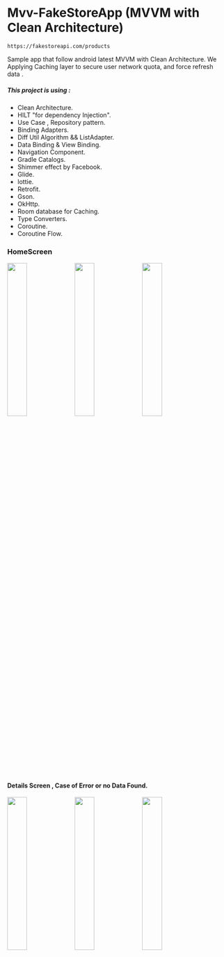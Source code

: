 # Mvv-FakeStoreApp (MVVM with Clean Architecture)
```
https://fakestoreapi.com/products
```

Sample app that follow android latest MVVM with Clean Architecture.
We Applying Caching layer to secure user network quota, and force refresh data .

##### This project is using :
- Clean Architecture.
- HILT "for dependency Injection".
- Use Case , Repository pattern.
- Binding Adapters.
- Diff Util Algorithm && ListAdapter.
- Data Binding & View Binding.
- Navigation Component.
- Gradle Catalogs.
- Shimmer effect by Facebook.
- Glide.
- lottie.
- Retrofit.
- Gson.
- OkHttp.
- Room database for Caching.
- Type Converters.
- Coroutine.
- Coroutine Flow.


### HomeScreen
<div>
  <img src="https://github.com/Abdelrhman22/Mvv-FakeStoreApp/assets/12870894/31fd70d3-88df-4a07-bf42-86329a3eea3e.jpg" width="30%">
  <img src="https://github.com/Abdelrhman22/Mvv-FakeStoreApp/assets/12870894/3c6ec219-dd1c-4df3-872b-8b13ae439ba6.jpg" width="30%">
   <img src="https://github.com/Abdelrhman22/Mvv-FakeStoreApp/assets/12870894/a200a206-5787-439a-af49-13572b1eb652.jpg" width="30%">
</div>

#### Details Screen , Case of Error or no Data Found.
 
<div>
 
  <img src="https://github.com/Abdelrhman22/Mvv-FakeStoreApp/assets/12870894/34dee2f9-e054-4e62-a31d-fe82fbde2924.jpg" width="30%">
   <img src="https://github.com/Abdelrhman22/Mvv-FakeStoreApp/assets/12870894/79c3ab7a-b200-49c8-9731-82943f9c420f.jpg" width="30%">
  <img src="https://github.com/Abdelrhman22/Mvv-FakeStoreApp/assets/12870894/9a9a2a28-56e4-4a8f-9232-e06f3c5d09a8.jpg" width="30%">
</div>
